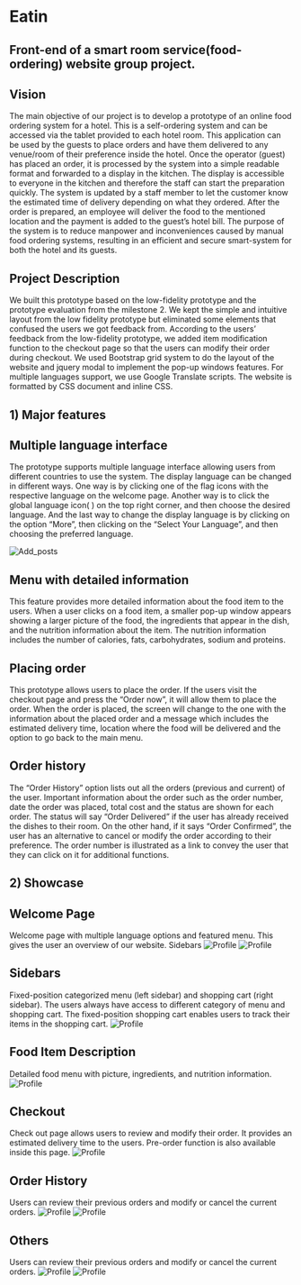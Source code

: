# Eatin
## Front-end of a smart room service(food-ordering) website group project.

## Vision
The main objective of our project is to develop a prototype of an online food ordering system for a hotel. This is a self-ordering system and can be accessed via the tablet provided to each hotel room. This application can be used by the guests to place orders and have them delivered to any venue/room of their preference inside the hotel. Once the operator (guest) has placed an order, it is processed by the system into a simple readable format and forwarded to a display in the kitchen. The display is accessible to everyone in the kitchen and therefore the staff can start the preparation quickly. The system is updated by a staff member to let the customer know the estimated time of delivery depending on what they ordered. After the order is prepared, an employee will deliver the food to the mentioned location and the payment is added to the guest’s hotel bill. The purpose of the system is to reduce manpower and inconveniences caused by manual food ordering systems, resulting in an efficient and secure smart-system for both the hotel and its guests. 

## Project Description
We built this prototype based on the low-fidelity prototype and the prototype evaluation from the
milestone 2. We kept the simple and intuitive layout from the low fidelity prototype but eliminated some
elements that confused the users we got feedback from. According to the users’ feedback from the
low-fidelity prototype, we added item modification function to the checkout page so that the users can
modify their order during checkout.
We used Bootstrap grid system to do the layout of the website and jquery modal to implement the
pop-up windows features. For multiple languages support, we use Google Translate scripts. The website
is formatted by CSS document and inline CSS.



## 1) Major features
## Multiple language interface
The prototype supports multiple language interface allowing users from different countries to use
the system. The display language can be changed in different ways. One way is by clicking one of the flag
icons with the respective language on the welcome page. Another way is to click the global language
icon( ) on the top right corner, and then choose the desired language. And the last way to change the
display language is by clicking on the option “More”, then clicking on the “Select Your Language”, and
then choosing the preferred language.

![Add_posts](https://raw.githubusercontent.com/juliek1217/eatin/master/Eatin/posts1.PNG)


## Menu with detailed information
This feature provides more detailed information about the food item to the users. When a user
clicks on a food item, a smaller pop-up window appears showing a larger picture of the food, the
ingredients that appear in the dish, and the nutrition information about the item. The nutrition information
includes the number of calories, fats, carbohydrates, sodium and proteins.

## Placing order
This prototype allows users to place the order. If the users visit the checkout page and press the
“Order now”, it will allow them to place the order. When the order is placed, the screen will change to the
one with the information about the placed order and a message which includes the estimated delivery
time, location where the food will be delivered and the option to go back to the main menu.

## Order history
The “Order History” option lists out all the orders (previous and current) of the user. Important
information about the order such as the order number, date the order was placed, total cost and the status
are shown for each order. The status will say “Order Delivered” if the user has already received the dishes
to their room. On the other hand, if it says “Order Confirmed”, the user has an alternative to cancel or
modify the order according to their preference. The order number is illustrated as a link to convey the user
that they can click on it for additional functions.



## 2) Showcase

## Welcome Page
Welcome page with multiple language options and featured menu.
This gives the user an overview of our website.
Sidebars
![Profile](https://github.com/juliek1217/eatin/blob/master/Eatin_pics/welcome%20page.png)
![Profile](https://github.com/juliek1217/eatin/blob/master/Eatin_pics/multilanguage.png)

## Sidebars
Fixed-position categorized menu (left sidebar) and shopping cart (right sidebar).
The users always have access to different category of menu and shopping cart. The fixed-position
shopping cart enables users to track their items in the shopping cart.
![Profile](https://github.com/juliek1217/eatin/blob/master/Eatin_pics/shoppingcart.png)


## Food Item Description
Detailed food menu with picture, ingredients, and nutrition information.
![Profile](https://github.com/juliek1217/eatin/blob/master/Eatin_pics/menudetailpopup.png)

## Checkout
Check out page allows users to review and modify their order. It provides an estimated delivery time to
the users. Pre-order function is also available inside this page.
![Profile](https://github.com/juliek1217/eatin/blob/master/Eatin_pics/checkout.png)

## Order History
Users can review their previous orders and modify or cancel the current orders.
![Profile](https://github.com/juliek1217/eatin/blob/master/Eatin_pics/orderhistory.png)
![Profile](https://github.com/juliek1217/eatin/blob/master/Eatin_pics/order.png)


## Others
Users can review their previous orders and modify or cancel the current orders.
![Profile](https://github.com/juliek1217/eatin/blob/master/Eatin_pics/languageoptionpopup.png)
![Profile](https://github.com/juliek1217/eatin/blob/master/Eatin_pics/moreservice.png)

